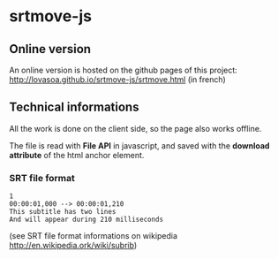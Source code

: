 srtmove-js
==========

Online version
---------------
An online version is hosted on the github pages of this project:
http://lovasoa.github.io/srtmove-js/srtmove.html (in french)


Technical informations
------------------------
All the work is done on the client side, so the page also works offline.

The file is read with **File API** in javascript, and saved with the **download attribute** of the html anchor element.

### SRT file format
    1
    00:00:01,000 --> 00:00:01,210
    This subtitle has two lines
    And will appear during 210 milliseconds
    
(see SRT file format informations on wikipedia http://en.wikipedia.ork/wiki/subrib)
